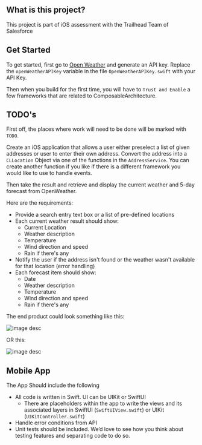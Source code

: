 ## What is this project?
This project is part of iOS assessment with the Trailhead Team of Salesforce

## Get Started
To get started, first go to [Open Weather](https://home.openweathermap.org/api_keys) and generate an API key. Replace the `openWeatherAPIKey` variable in the file `OpenWeatherAPIKey.swift` with your API Key.

Then when you build for the first time, you will have to `Trust and Enable` a few frameworks that are related to ComposableArchitecture.

## TODO's
First off, the places where work will need to be done will be marked with `TODO`.

Create an iOS application that allows a user either preselect a list of given addresses or user to enter their own address. Convert the address into a `CLLocation` Object via one of the functions in the `AddressService`. You can create another function if you like if there is a different framework you would like to use to handle events.

Then take the result and retrieve and display the current weather and 5-day forecast from OpenWeather.

Here are the requirements:

* Provide a search entry text box or a list of pre-defined locations
* Each current weather result should show:
    * Current Location
    * Weather description
    * Temperature
    * Wind direction and speed
    * Rain if there's any
* Notify the user if the address isn't found or the weather wasn't available for that location (error handling)
* Each forecast item should show:
    * Date
    * Weather description
    * Temperature
    * Wind direction and speed
    * Rain if there's any

The end product could look something like this:

![image desc](./Screenshots/Screenshot%202024-05-22%20at%208.35.04 PM.png)

OR this:

![image desc](./Screenshots/Screenshot%202024-05-22%20at%208.35.09 PM.png)

## Mobile App

The App Should include the following

* All code is written in Swift. UI can be UIKit or SwiftUI
    * There are placeholders within the app to write the views and its associated layers in SwiftUI (`SwiftUIView.swift`) or UIKit (`UIKitController.swift`)
* Handle error conditions from API
* Unit tests should be included. We’d love to see how you think about testing features and separating code to do so.
